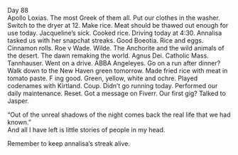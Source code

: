 Day 88  
Apollo Loxias. The most Greek of them all. Put our clothes in the washer. Switch to the dryer at 12\. Make rice. Meat should be thawed out enough for use today. Jacqueline’s sick. Cooked rice. Driving today at 4:30. Annalisa tasked us with her snapchat streaks. Good Boeotia. Rice and eggs. Cinnamon rolls. Roe v Wade. Wilde. The Anchorite and the wild animals of the desert. The dawn remaking the world. Agnus Dei. Catholic Mass. Tannhauser. Went on a drive. ABBA Angeleyes. Go on a run after dinner? Walk down to the New Haven green tomorrow. Made fried rice with meat in tomato paste. F ing good. Green, yellow, white and ochre. Played codenames with Kirtland. Coup. Didn’t go running today. Performed our daily maintenance. Reset. Got a message on Fiverr. Our first gig? Talked to Jasper.

“Out of the unreal shadows of the night comes back the real life that we had known.”   
And all I have left is little stories of people in my head.

Remember to keep annalisa’s streak alive.
